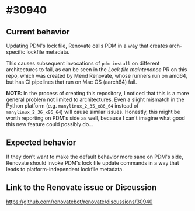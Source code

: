 # #30940

## Current behavior

Updating PDM's lock file, Renovate calls PDM in a way that creates arch-specific lockfile metadata.

This causes subsequent invocations of `pdm install` on different architectures to fail, as can be
seen in the *Lock file maintenance* PR on this repo, which was created by Mend Renovate, whose
runners run on amd64, but has CI pipelines that run on Mac OS (aarch64) fail.

**NOTE:** In the process of creating this repository, I noticed that this is a more general
problem not limited to architectures. Even a slight mismatch in the Python platform
(e.g. `manylinux_2_35_x86_64` instead of `manylinux_2_36_x86_64`) will cause similar issues.
Honestly, this might be worth reporting on PDM's side as well, because I can't imagine what
good this new feature could possibly do...

## Expected behavior

If they don't want to make the default behavior more sane on PDM's side,
Renovate should invoke PDM's lock file update commands in a way that leads
to platform-independent lockfile metadata.

## Link to the Renovate issue or Discussion

https://github.com/renovatebot/renovate/discussions/30940

